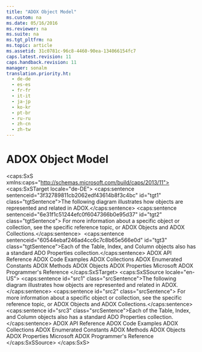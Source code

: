 ```yaml
---
title: "ADOX Object Model"
ms.custom: na
ms.date: 05/16/2016
ms.reviewer: na
ms.suite: na
ms.tgt_pltfrm: na
ms.topic: article
ms.assetid: 31c0781c-96c8-4460-90ea-134066154fc7
caps.latest.revision: 11
caps.handback.revision: 11
manager: sonalm
translation.priority.ht: 
  - de-de
  - es-es
  - fr-fr
  - it-it
  - ja-jp
  - ko-kr
  - pt-br
  - ru-ru
  - zh-cn
  - zh-tw
---
```

# ADOX Object Model
<?xml version="1.0" encoding="utf-8"?>
<caps:SxS xmlns:caps="http://schemas.microsoft.com/build/caps/2013/11">
  <caps:SxSTarget locale="de-DE">
    <developerReferenceWithoutSyntaxDocument xsi:schemaLocation="http://ddue.schemas.microsoft.com/authoring/2003/5 http://dduestorage.blob.core.windows.net/ddueschema/developer.xsd" xmlns="http://ddue.schemas.microsoft.com/authoring/2003/5" xmlns:xlink="http://www.w3.org/1999/xlink" xmlns:xsi="http://www.w3.org/2001/XMLSchema-instance">
      <introduction>
        <para>
          <caps:sentence sentenceid="3f32789811cb2062edf43614b8f3c4bc" id="tgt1" class="tgtSentence">The following diagram illustrates how objects are represented and related in ADOX.</caps:sentence>
          <caps:sentence sentenceid="6e31f1c51244efc0f6047366b0e95d37" id="tgt2" class="tgtSentence"> For more information about a specific object or collection, see the specific reference topic, or <legacyLink xlink:href="3f5287e9-f62c-40c4-bb59-985102be956e">ADOX Objects</legacyLink> and <legacyLink xlink:href="c0c90ba9-0471-4381-96f1-376de22fa2ee">ADOX Collections</legacyLink>.</caps:sentence>
        </para>
        <mediaLink>
          <image xlink:href="239a4b23-e529-41a4-b4c2-3495dd313202"></image>
        </mediaLink>
        <para>
          <caps:sentence sentenceid="60544ebaf246ad4cc6c7c8b65e566e0d" id="tgt3" class="tgtSentence">Each of the <legacyLink xlink:href="a6d74000-0828-49ba-850a-63da865f8802">Table</legacyLink>, <legacyLink xlink:href="6b9578c0-bc94-46b9-b801-c18e14b04b31">Index</legacyLink>, and <legacyLink xlink:href="6e772783-1bc8-4ea7-94b2-7d7a52ea5c47">Column</legacyLink> objects also has a standard ADO <legacyLink xlink:href="1d539aa8-ce0d-4418-ab03-8d0a3c1e9d82">Properties</legacyLink> collection.</caps:sentence>
        </para>
      </introduction>
      <relatedTopics>
        <link xlink:href="ef700465-2e97-46e8-8213-2d662501e540">ADOX API Reference</link>
        <link xlink:href="438e4369-f7e8-4dca-a709-dd501a3ca83f">ADOX Code Examples</link>
        <link xlink:href="c0c90ba9-0471-4381-96f1-376de22fa2ee">ADOX Collections</link>
        <link xlink:href="9d91f511-d46f-44ef-97ef-77bf93836186">ADOX Enumerated Constants</link>
        <link xlink:href="8de11ef7-034c-4613-91df-2244171f0b9a">ADOX Methods</link>
        <link xlink:href="3f5287e9-f62c-40c4-bb59-985102be956e">ADOX Objects</link>
        <link xlink:href="2ddf19e4-312e-4d21-8053-a6fc4b738ad4">ADOX Properties</link>
        <link xlink:href="c6579b5b-a93e-48c5-8847-743fc4590cd2">Microsoft ADOX Programmer's Reference</link>
      </relatedTopics>
    </developerReferenceWithoutSyntaxDocument>
  </caps:SxSTarget>
  <caps:SxSSource locale="en-US">
    <developerReferenceWithoutSyntaxDocument xsi:schemaLocation="http://ddue.schemas.microsoft.com/authoring/2003/5 http://dduestorage.blob.core.windows.net/ddueschema/developer.xsd" xmlns="http://ddue.schemas.microsoft.com/authoring/2003/5" xmlns:xlink="http://www.w3.org/1999/xlink" xmlns:xsi="http://www.w3.org/2001/XMLSchema-instance">
      <introduction>
        <para>
          <caps:sentence id="src1" class="srcSentence">The following diagram illustrates how objects are represented and related in ADOX.</caps:sentence>
          <caps:sentence id="src2" class="srcSentence"> For more information about a specific object or collection, see the specific reference topic, or <legacyLink xlink:href="3f5287e9-f62c-40c4-bb59-985102be956e">ADOX Objects</legacyLink> and <legacyLink xlink:href="c0c90ba9-0471-4381-96f1-376de22fa2ee">ADOX Collections</legacyLink>.</caps:sentence>
        </para>
        <mediaLink>
          <image xlink:href="239a4b23-e529-41a4-b4c2-3495dd313202"></image>
        </mediaLink>
        <para>
          <caps:sentence id="src3" class="srcSentence">Each of the <legacyLink xlink:href="a6d74000-0828-49ba-850a-63da865f8802">Table</legacyLink>, <legacyLink xlink:href="6b9578c0-bc94-46b9-b801-c18e14b04b31">Index</legacyLink>, and <legacyLink xlink:href="6e772783-1bc8-4ea7-94b2-7d7a52ea5c47">Column</legacyLink> objects also has a standard ADO <legacyLink xlink:href="1d539aa8-ce0d-4418-ab03-8d0a3c1e9d82">Properties</legacyLink> collection.</caps:sentence>
        </para>
      </introduction>
      <relatedTopics>
        <link xlink:href="ef700465-2e97-46e8-8213-2d662501e540">ADOX API Reference</link>
        <link xlink:href="438e4369-f7e8-4dca-a709-dd501a3ca83f">ADOX Code Examples</link>
        <link xlink:href="c0c90ba9-0471-4381-96f1-376de22fa2ee">ADOX Collections</link>
        <link xlink:href="9d91f511-d46f-44ef-97ef-77bf93836186">ADOX Enumerated Constants</link>
        <link xlink:href="8de11ef7-034c-4613-91df-2244171f0b9a">ADOX Methods</link>
        <link xlink:href="3f5287e9-f62c-40c4-bb59-985102be956e">ADOX Objects</link>
        <link xlink:href="2ddf19e4-312e-4d21-8053-a6fc4b738ad4">ADOX Properties</link>
        <link xlink:href="c6579b5b-a93e-48c5-8847-743fc4590cd2">Microsoft ADOX Programmer's Reference</link>
      </relatedTopics>
    </developerReferenceWithoutSyntaxDocument>
  </caps:SxSSource>
</caps:SxS>